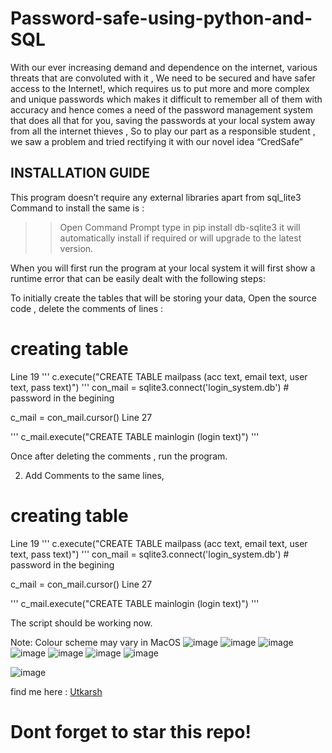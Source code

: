 # Password-safe-using-python-and-SQL
With our ever increasing demand and dependence on the internet, various threats that are convoluted with it , We need to be secured and have safer access to the Internet!, which requires us to put more and more complex and unique passwords which makes it difficult to remember all of them with accuracy and hence comes a need of the password management system that does all that for you, saving the passwords at your local system away from all the internet thieves , So to play our part as a responsible student , we saw a problem and tried rectifying it with our novel idea “CredSafe” 





## INSTALLATION GUIDE
This program doesn’t require any external libraries apart from sql_lite3
 		Command to install the same is : 
>> Open Command Prompt 
>> type in pip install db-sqlite3 
>> it will automatically install if required or will upgrade to the latest  version. 

When you will first run the program at your local system it will first show a runtime error that can be easily dealt with the following steps:

To initially create the tables that will be storing your data, 
Open the source code , delete the comments of lines :  

# creating table
Line 19
'''
c.execute("CREATE TABLE mailpass (acc text, email text, user text, pass text)")
'''
con_mail = sqlite3.connect('login_system.db') # password in the begining 

c_mail = con_mail.cursor()
Line 27

'''
c_mail.execute("CREATE TABLE mainlogin (login text)")
'''

Once after deleting the comments , run the program. 





2.  Add Comments to the same lines,  
# creating table
Line 19
'''
c.execute("CREATE TABLE mailpass (acc text, email text, user text, pass text)")
'''
con_mail = sqlite3.connect('login_system.db') # password in the begining 

c_mail = con_mail.cursor()
Line 27

'''
c_mail.execute("CREATE TABLE mainlogin (login text)")
'''

The script should be working now. 

Note: Colour scheme may vary in  MacOS 
![image](https://user-images.githubusercontent.com/67187480/144757723-01b69ac9-1a4b-42af-a63e-6fba47545501.png)
![image](https://user-images.githubusercontent.com/67187480/144757765-4b257923-ba40-4e69-ad40-d4839d2a45a3.png)
![image](https://user-images.githubusercontent.com/67187480/144757776-8a901e09-d45e-44c0-aa2e-aa1d4a024fd1.png)
![image](https://user-images.githubusercontent.com/67187480/144757782-1c59f033-ebd2-4eb7-bff3-2d817fb80422.png)
![image](https://user-images.githubusercontent.com/67187480/144757791-121fe591-41a8-452b-95a7-fbcbcbd68916.png)
![image](https://user-images.githubusercontent.com/67187480/144757804-7ee39135-1214-43f2-95a2-ab2c077a1b10.png)
![image](https://user-images.githubusercontent.com/67187480/144757809-20c74adf-8cac-4a18-a8b9-8e729c2d1210.png)

![image](https://user-images.githubusercontent.com/67187480/144757815-ee133b8d-e39a-423e-b941-5b65f49c8ffb.png)



find me here : [Utkarsh](https://www.linkedin.com/in/utkarshkumar911/)

# Dont forget to star this repo!

